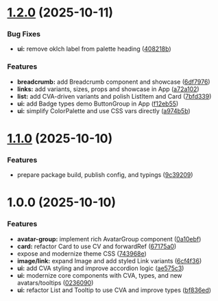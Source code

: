 # [1.2.0](https://github.com/Xenial-Devil/Saha-ui/compare/v1.1.0...v1.2.0) (2025-10-11)


### Bug Fixes

* **ui:** remove oklch label from palette heading ([408218b](https://github.com/Xenial-Devil/Saha-ui/commit/408218b1359a26476aa9245826ff0143f8782598))


### Features

* **breadcrumb:** add Breadcrumb component and showcase ([6df7976](https://github.com/Xenial-Devil/Saha-ui/commit/6df7976eded1c464da44a8e6cfb6d5ce32512d0f))
* **links:** add variants, sizes, props and showcase in App ([a72a102](https://github.com/Xenial-Devil/Saha-ui/commit/a72a10240e6a17af6c797c3e298b8873c6293c8f))
* **list:** add CVA-driven variants and polish ListItem and Card ([7bfd339](https://github.com/Xenial-Devil/Saha-ui/commit/7bfd3399546feb50bc3867b7d1385f56b3e0271b))
* **ui:** add Badge types demo ButtonGroup in App ([f12eb55](https://github.com/Xenial-Devil/Saha-ui/commit/f12eb55603888cd4949ef651122dd51288b9834f))
* **ui:** simplify ColorPalette and use CSS vars directly ([a974b5b](https://github.com/Xenial-Devil/Saha-ui/commit/a974b5b8e728204b9a04ea59e5310820549be998))

# [1.1.0](https://github.com/Xenial-Devil/Saha-ui/compare/v1.0.0...v1.1.0) (2025-10-10)


### Features

* prepare package build, publish config, and typings ([9c39209](https://github.com/Xenial-Devil/Saha-ui/commit/9c392093ce662d3556fb1855ffd97a687e98ac57))

# 1.0.0 (2025-10-10)


### Features

* **avatar-group:** implement rich AvatarGroup component ([0a10ebf](https://github.com/Xenial-Devil/Saha-ui/commit/0a10ebf1a08b4aae3a9aeb1daafb8062367e2706))
* **card:** refactor Card to use CV and forwardRef ([67175a0](https://github.com/Xenial-Devil/Saha-ui/commit/67175a098ce36b8e1f99e9b4c48d962536424d27))
* expose and modernize theme CSS ([743968e](https://github.com/Xenial-Devil/Saha-ui/commit/743968e5fdac4f5990b7a203687f76b3ffb5a9ec))
* **image/link:** expand Image and add styled Link variants ([6cf4f36](https://github.com/Xenial-Devil/Saha-ui/commit/6cf4f36310042c331bf379498be4d1aa6f3481cf))
* **ui:** add CVA styling and improve accordion logic ([ae575c3](https://github.com/Xenial-Devil/Saha-ui/commit/ae575c3401016e77e396c902881d086e075d42c7))
* **ui:** modernize core components with CVA, types, and new avatars/tooltips ([0236090](https://github.com/Xenial-Devil/Saha-ui/commit/023609013536437f51a3ec0473c7a3d99cb96484))
* **ui:** refactor List and Tooltip to use CVA and improve types ([bf836ed](https://github.com/Xenial-Devil/Saha-ui/commit/bf836ed909eab7cc26f06aa642ae6e0023f6cfc4))
